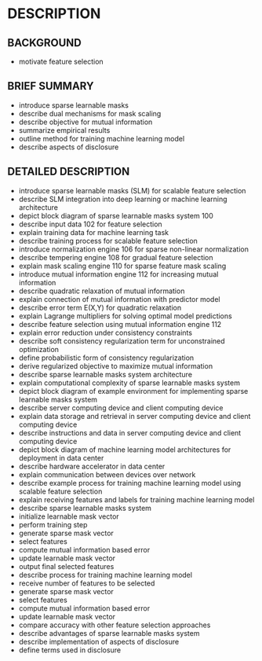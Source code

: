 # DESCRIPTION

## BACKGROUND

- motivate feature selection

## BRIEF SUMMARY

- introduce sparse learnable masks
- describe dual mechanisms for mask scaling
- describe objective for mutual information
- summarize empirical results
- outline method for training machine learning model
- describe aspects of disclosure

## DETAILED DESCRIPTION

- introduce sparse learnable masks (SLM) for scalable feature selection
- describe SLM integration into deep learning or machine learning architecture
- depict block diagram of sparse learnable masks system 100
- describe input data 102 for feature selection
- explain training data for machine learning task
- describe training process for scalable feature selection
- introduce normalization engine 106 for sparse non-linear normalization
- describe tempering engine 108 for gradual feature selection
- explain mask scaling engine 110 for sparse feature mask scaling
- introduce mutual information engine 112 for increasing mutual information
- describe quadratic relaxation of mutual information
- explain connection of mutual information with predictor model
- describe error term E(X,Y) for quadratic relaxation
- explain Lagrange multipliers for solving optimal model predictions
- describe feature selection using mutual information engine 112
- explain error reduction under consistency constraints
- describe soft consistency regularization term for unconstrained optimization
- define probabilistic form of consistency regularization
- derive regularized objective to maximize mutual information
- describe sparse learnable masks system architecture
- explain computational complexity of sparse learnable masks system
- depict block diagram of example environment for implementing sparse learnable masks system
- describe server computing device and client computing device
- explain data storage and retrieval in server computing device and client computing device
- describe instructions and data in server computing device and client computing device
- depict block diagram of machine learning model architectures for deployment in data center
- describe hardware accelerator in data center
- explain communication between devices over network
- describe example process for training machine learning model using scalable feature selection
- explain receiving features and labels for training machine learning model
- describe sparse learnable masks system
- initialize learnable mask vector
- perform training step
- generate sparse mask vector
- select features
- compute mutual information based error
- update learnable mask vector
- output final selected features
- describe process for training machine learning model
- receive number of features to be selected
- generate sparse mask vector
- select features
- compute mutual information based error
- update learnable mask vector
- compare accuracy with other feature selection approaches
- describe advantages of sparse learnable masks system
- describe implementation of aspects of disclosure
- define terms used in disclosure

